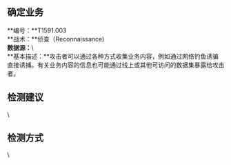 ## 确定业务  
**编号：**T1591.003  
**战术：**侦查（Reconnaissance)  
**数据源：**\  
**基本描述：**攻击者可以通过各种方式收集业务内容，例如通过网络钓鱼诱骗直接诱捕。有关业务内容的信息也可能通过线上或其他可访问的数据集暴露给攻击者。  
## 检测建议  
\  
## 检测方式  
\
